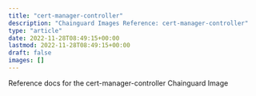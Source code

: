 ```yaml
---
title: "cert-manager-controller"
description: "Chainguard Images Reference: cert-manager-controller"
type: "article"
date: 2022-11-28T08:49:15+00:00
lastmod: 2022-11-28T08:49:15+00:00
draft: false
images: []
---
```


Reference docs for the cert-manager-controller Chainguard Image

